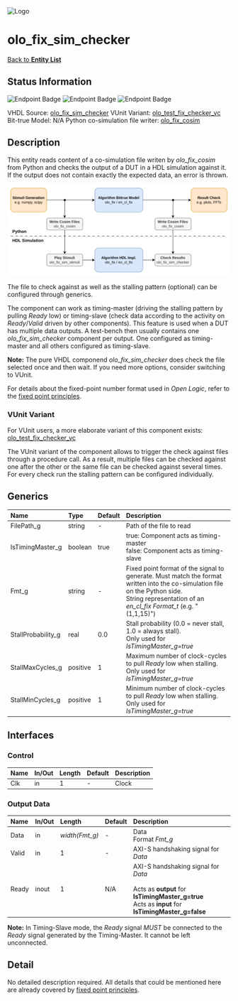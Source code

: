 <img src="../Logo.png" alt="Logo" width="400">

# olo_fix_sim_checker

[Back to **Entity List**](../EntityList.md)

## Status Information

![Endpoint Badge](https://img.shields.io/endpoint?url=https://storage.googleapis.com/open-logic-badges/coverage/olo_fix_sim_checker.json?cacheSeconds=0)
![Endpoint Badge](https://img.shields.io/endpoint?url=https://storage.googleapis.com/open-logic-badges/branches/olo_fix_sim_checker.json?cacheSeconds=0)
![Endpoint Badge](https://img.shields.io/endpoint?url=https://storage.googleapis.com/open-logic-badges/issues/olo_fix_sim_checker.json?cacheSeconds=0)

VHDL Source: [olo_fix_sim_checker](../../src/fix/vhdl/olo_fix_sim_checker.vhd)
VUnit Variant: [olo_test_fix_checker_vc](../../test/tb/olo_test_fix_checker_vc.vhd)
Bit-true Model: N/A
Python co-simulation file writer: [olo_fix_cosim](../../src/fix/python/olo_fix/olo_fix_cosim.py)

## Description

This entity reads content of a co-simulation file writen by _olo_fix_cosim_ from Python and checks the output of a DUT
in a HDL simulation against it. If the output does not contain exactly the expected data, an error is thrown.

![Figure](./principles/olo_fix_cosim.drawio.png)

The file to check against as well as the stalling pattern (optional) can be configured through generics.

The component can work as timing-master (driving the stalling pattern by pulling _Ready_ low) or timing-slave (check
data according to the activity on _Ready_/_Valid_ driven by other components). This feature is used when a DUT has
multiple data outputs. A test-bench then usually contains one _olo_fix_sim_checker_ component per output. One configured
as timing-master and all others configured as timing-slave.

**Note:** The pure VHDL componend _olo_fix_sim_checker_ does check the file selected once and then wait. If you need
more options, consider switching to VUnit.

For details about the fixed-point number format used in _Open Logic_, refer to the
[fixed point principles](./olo_fix_principles.md).

### VUnit Variant

For VUnit users, a more elaborate variant of this component exists:
[olo_test_fix_checker_vc](../../test/tb/olo_test_fix_checker_vc.vhd)

The VUnit variant of the component allows to trigger the check against files through a procedure call. As a result,
multiple files can be checked against one after the other or the same file can be checked against several times. For
every check run the stalling pattern can be configured individually.

## Generics

| Name               | Type     | Default | Description                                                  |
| :----------------- | :------- | ------- | :----------------------------------------------------------- |
| FilePath_g         | string   | -       | Path of the file to read                                     |
| IsTimingMaster_g   | boolean  | true    | true: Component acts as timing-master<br />false: Component acts as timing-slave |
| Fmt_g              | string   | -       | Fixed point format of the signal to generate. Must match the format written into the co-simulation file on the Python side.<br />String representation of an _en_cl_fix Format_t_ (e.g. "(1,1,15)") |
| StallProbability_g | real     | 0.0     | Stall probability (0.0 = never stall, 1.0 = always stall).<br />Only used for _IsTimingMaster_g=true_ |
| StallMaxCycles_g   | positive | 1       | Maximum number of clock-cycles to pull _Ready_ low when stalling.<br />Only used for _IsTimingMaster_g=true_ |
| StallMinCycles_g   | positive | 1       | Minimum number of clock-cycles to pull _Ready_ low when stalling.<br />Only used for _IsTimingMaster_g=true_ |

## Interfaces

### Control

| Name | In/Out | Length | Default | Description                                     |
| :--- | :----- | :----- | ------- | :---------------------------------------------- |
| Clk  | in     | 1      | -       | Clock                                           |

### Output Data

| Name  | In/Out | Length         | Default | Description                                                  |
| :---- | :----- | :------------- | ------- | :----------------------------------------------------------- |
| Data  | in     | _width(Fmt_g)_ | -       | Data<br />Format _Fmt_g_                                     |
| Valid | in     | 1              | -       | AXI-S handshaking signal for _Data_                          |
| Ready | inout  | 1              | N/A     | AXI-S handshaking signal for _Data_<br /><br />Acts as **output** for **IsTimingMaster_g=true**<br />Acts as **input** for **IsTimingMaster_g=false** |

**Note:** In Timing-Slave mode, the _Ready_ signal _MUST_ be connected to the _Ready_ signal generated by the
Timing-Master. It cannot be left unconnected.

## Detail

No detailed description required. All details that could be mentioned here are already covered by
[fixed point principles](./olo_fix_principles.md).
